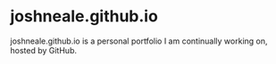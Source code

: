 joshneale.github.io
===================
joshneale.github.io is a personal portfolio I am continually working on, hosted by GitHub.
